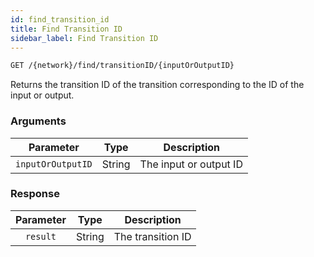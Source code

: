 ```yaml
---
id: find_transition_id
title: Find Transition ID
sidebar_label: Find Transition ID
---
```


```bash title=ENDPOINT
GET /{network}/find/transitionID/{inputOrOutputID}
```

Returns the transition ID of the transition corresponding to the ID of the input or output.

### Arguments

|     Parameter     |  Type  |      Description       |
|:-----------------:|:------:|:----------------------:|
| `inputOrOutputID` | String | The input or output ID |

### Response

| Parameter |  Type  |    Description    |
|:---------:|:------:|:-----------------:|
| `result`  | String | The transition ID |